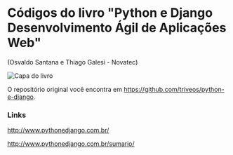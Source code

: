 # Códigos do livro "Python e Django Desenvolvimento Ágil de Aplicações Web"

(Osvaldo Santana e Thiago Galesi - Novatec)

![Capa do livro](https://raw.githubusercontent.com/flaviomicheletti/python-e-django-desenvolvimento-agil/master/capa.png)

O repositório original você encontra em https://github.com/triveos/python-e-django.


### Links

http://www.pythonedjango.com.br/

http://www.pythonedjango.com.br/sumario/